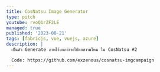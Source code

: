 ```yaml
---
title: CosNatsu Image Generator
type: pitch
youtube: rvoQ1rZF2LE
managed: true
published: '2023-08-21'
tags: [fabricjs, vue, vuejs, azure]
description: |
  เป็นตัว Generate ภาพไว้บอกว่าจะไปคอสงานไหน ใน CosNatsu #2

  Code: https://github.com/exzenous/cosnatsu-imgcampaign
---
```

